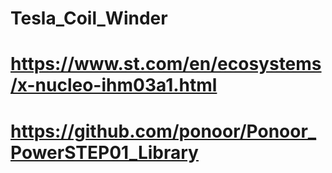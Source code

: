 # Tesla_Coil_Winder
# https://www.st.com/en/ecosystems/x-nucleo-ihm03a1.html 
# https://github.com/ponoor/Ponoor_PowerSTEP01_Library 

